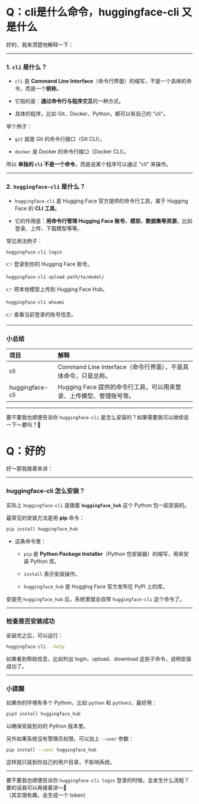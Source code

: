 # Q：cli是什么命令，huggingface-cli 又是什么
好的，我来清楚地解释一下：

---

### 1. `cli` 是什么？

- `cli` 是 **Command Line Interface**（命令行界面）的缩写，不是一个具体的命令，而是一个**统称**。
    
- 它指的是：**通过命令行与程序交互**的一种方式。
    
- 具体的程序，比如 Git、Docker、Python，都可以有自己的 "cli"。
    

举个例子：

- `git` 就是 Git 的命令行接口（Git CLI）。
    
- `docker` 是 Docker 的命令行接口（Docker CLI）。
    

所以 **单独的 `cli` 不是一个命令**，而是说某个程序可以通过 "cli" 来操作。

---

### 2. `huggingface-cli` 是什么？

- `huggingface-cli` 是 Hugging Face 官方提供的命令行工具，属于 Hugging Face 的 **CLI 工具**。
    
- 它的作用是：**用命令行管理 Hugging Face 账号、模型、数据集等资源**，比如登录、上传、下载模型等等。
    

常见用法例子：

```bash
huggingface-cli login
```

👉 登录到你的 Hugging Face 账号。

```bash
huggingface-cli upload path/to/model/
```

👉 把本地模型上传到 Hugging Face Hub。

```bash
huggingface-cli whoami
```

👉 查看当前登录的账号信息。

---

### 小总结

|项目|解释|
|:--|:--|
|cli|Command Line Interface（命令行界面），不是具体命令，只是总称。|
|huggingface-cli|Hugging Face 提供的命令行工具，可以用来登录、上传模型、管理账号等。|

---

要不要我也顺便告诉你 `huggingface-cli` 是怎么安装的？如果需要我可以继续说一下～要吗？👀

# Q：好的
好～那我接着来讲：

---

### huggingface-cli 怎么安装？

实际上 `huggingface-cli` 是跟着 **`huggingface_hub`** 这个 Python 包一起安装的。

最常见的安装方法是用 **pip** 命令：

```bash
pip install huggingface_hub
```

- 这条命令里：
    
    - `pip` 是 **Python Package Installer**（Python 包安装器）的缩写，用来安装 Python 库。
        
    - `install` 表示安装操作。
        
    - `huggingface_hub` 是 Hugging Face 官方发布在 PyPI 上的库。
        

安装完 `huggingface_hub` 后，系统里就会自带 `huggingface-cli` 这个命令了。

---

### 检查是否安装成功

安装完之后，可以运行：

```bash
huggingface-cli --help
```

如果看到帮助信息，比如列出 login、upload、download 这些子命令，说明安装成功了。

---

### 小提醒

如果你的环境有多个 Python，比如 `python` 和 `python3`，最好用：

```bash
pip3 install huggingface_hub
```

以确保安装到对的 Python 版本里。

另外如果系统没有管理员权限，可以加上 `--user` 参数：

```bash
pip install --user huggingface_hub
```

这样就只装到你自己的用户目录，不影响系统。

---

要不要我也顺便告诉你 `huggingface-cli login` 登录的时候，会发生什么流程？要的话我可以再接着讲～🌟  
（其实很有趣，会生成一个 token）